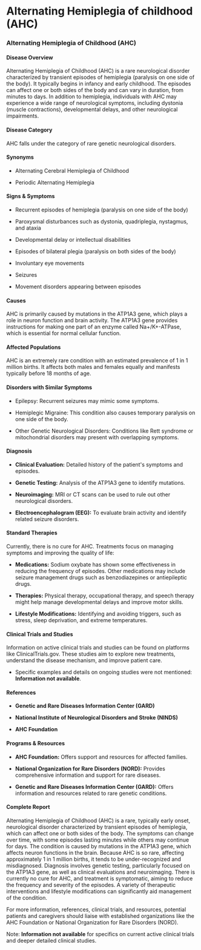 # Alternating Hemiplegia of childhood (AHC)
### Alternating Hemiplegia of Childhood (AHC)

#### Disease Overview
Alternating Hemiplegia of Childhood (AHC) is a rare neurological disorder characterized by transient episodes of hemiplegia (paralysis on one side of the body). It typically begins in infancy and early childhood. The episodes can affect one or both sides of the body and can vary in duration, from minutes to days. In addition to hemiplegia, individuals with AHC may experience a wide range of neurological symptoms, including dystonia (muscle contractions), developmental delays, and other neurological impairments.

#### Disease Category
AHC falls under the category of rare genetic neurological disorders.

#### Synonyms
- Alternating Cerebral Hemiplegia of Childhood
- Periodic Alternating Hemiplegia

#### Signs & Symptoms
- Recurrent episodes of hemiplegia (paralysis on one side of the body)
- Paroxysmal disturbances such as dystonia, quadriplegia, nystagmus, and ataxia
- Developmental delay or intellectual disabilities
- Episodes of bilateral plegia (paralysis on both sides of the body)
- Involuntary eye movements
- Seizures
- Movement disorders appearing between episodes

#### Causes
AHC is primarily caused by mutations in the ATP1A3 gene, which plays a role in neuron function and brain activity. The ATP1A3 gene provides instructions for making one part of an enzyme called Na+/K+-ATPase, which is essential for normal cellular function.

#### Affected Populations
AHC is an extremely rare condition with an estimated prevalence of 1 in 1 million births. It affects both males and females equally and manifests typically before 18 months of age.

#### Disorders with Similar Symptoms
- Epilepsy: Recurrent seizures may mimic some symptoms.
- Hemiplegic Migraine: This condition also causes temporary paralysis on one side of the body.
- Other Genetic Neurological Disorders: Conditions like Rett syndrome or mitochondrial disorders may present with overlapping symptoms.

#### Diagnosis
- **Clinical Evaluation:** Detailed history of the patient's symptoms and episodes.
- **Genetic Testing:** Analysis of the ATP1A3 gene to identify mutations.
- **Neuroimaging:** MRI or CT scans can be used to rule out other neurological disorders.
- **Electroencephalogram (EEG):** To evaluate brain activity and identify related seizure disorders.

#### Standard Therapies
Currently, there is no cure for AHC. Treatments focus on managing symptoms and improving the quality of life:
- **Medications:** Sodium oxybate has shown some effectiveness in reducing the frequency of episodes. Other medications may include seizure management drugs such as benzodiazepines or antiepileptic drugs.
- **Therapies:** Physical therapy, occupational therapy, and speech therapy might help manage developmental delays and improve motor skills.
- **Lifestyle Modifications:** Identifying and avoiding triggers, such as stress, sleep deprivation, and extreme temperatures.

#### Clinical Trials and Studies
Information on active clinical trials and studies can be found on platforms like ClinicalTrials.gov. These studies aim to explore new treatments, understand the disease mechanism, and improve patient care.
- Specific examples and details on ongoing studies were not mentioned: **Information not available**.

#### References
- **Genetic and Rare Diseases Information Center (GARD)**
- **National Institute of Neurological Disorders and Stroke (NINDS)**
- **AHC Foundation**

#### Programs & Resources
- **AHC Foundation:** Offers support and resources for affected families.
- **National Organization for Rare Disorders (NORD):** Provides comprehensive information and support for rare diseases.
- **Genetic and Rare Diseases Information Center (GARD):** Offers information and resources related to rare genetic conditions.

#### Complete Report
Alternating Hemiplegia of Childhood (AHC) is a rare, typically early onset, neurological disorder characterized by transient episodes of hemiplegia, which can affect one or both sides of the body. The symptoms can change over time, with some episodes lasting minutes while others may continue for days. The condition is caused by mutations in the ATP1A3 gene, which affects neuron functions in the brain. Because AHC is so rare, affecting approximately 1 in 1 million births, it tends to be under-recognized and misdiagnosed. Diagnosis involves genetic testing, particularly focused on the ATP1A3 gene, as well as clinical evaluations and neuroimaging. There is currently no cure for AHC, and treatment is symptomatic, aiming to reduce the frequency and severity of the episodes. A variety of therapeutic interventions and lifestyle modifications can significantly aid management of the condition.

For more information, references, clinical trials, and resources, potential patients and caregivers should liaise with established organizations like the AHC Foundation or National Organization for Rare Disorders (NORD).

Note: **Information not available** for specifics on current active clinical trials and deeper detailed clinical studies.

